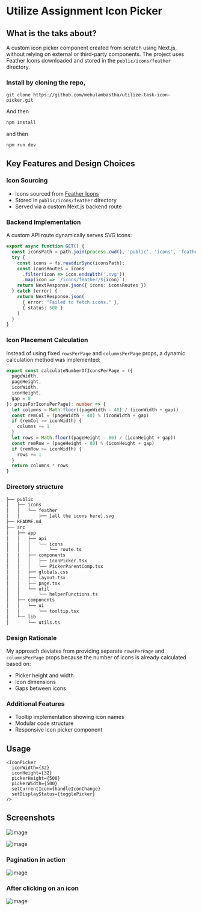 # Utilize Assignment Icon Picker

## What is the taks about?

A custom icon picker component created from scratch using Next.js, without relying on external or third-party components. The project uses Feather Icons downloaded and stored in the `public/icons/feather` directory.

### Install by cloning the repo, 
```
git clone https://github.com/mehulambastha/utilize-task-icon-picker.git
```

And then 
```bash
npm install
``` 
and then 
```
npm run dev
```

## Key Features and Design Choices

### Icon Sourcing
- Icons sourced from [Feather Icons](https://feathericons.com/)
- Stored in `public/icons/feather` directory
- Served via a custom Next.js backend route

### Backend Implementation

A custom API route dynamically serves SVG icons:

```typescript
export async function GET() {
  const iconsPath = path.join(process.cwd(), 'public', 'icons', 'feather');
  try {
    const icons = fs.readdirSync(iconsPath);
    const iconsRoutes = icons
      .filter(icon => icon.endsWith('.svg'))
      .map(icon => `/icons/feather/${icon}`);
    return NextResponse.json({ icons: iconsRoutes })
  } catch (error) {
    return NextResponse.json(
      { error: "Failed to fetch icons." },
      { status: 500 }
    )
  }
}
```

### Icon Placement Calculation

Instead of using fixed `rowsPerPage` and `columnsPerPage` props, a dynamic calculation method was implemented:

```typescript
export const calculateNumberOfIconsPerPage = ({
  pageWidth,
  pageHeight,
  iconWidth,
  iconHeight,
  gap = 0
}: propsForIconsPerPage): number => {
  let columns = Math.floor((pageWidth - 40) / (iconWidth + gap))
  const remCol = (pageWidth - 40) % (iconWidth + gap)
  if (remCol >= iconWidth) {
    columns += 1
  }
  let rows = Math.floor((pageHeight - 80) / (iconHeight + gap))
  const remRow = (pageHeight - 80) % (iconHeight + gap)
  if (remRow >= iconWidth) {
    rows += 1
  }
  return columns * rows
}
```

### Directory structure
```bash
├── public
│   ├── icons
│   │   └── feather
│   │       ├── [all the icons here].svg
├── README.md
├── src
│   ├── app
│   │   ├── api
│   │   │   └── icons
│   │   │       └── route.ts
│   │   ├── components
│   │   │   ├── IconPicker.tsx
│   │   │   └── PickerParentComp.tsx
│   │   ├── globals.css
│   │   ├── layout.tsx
│   │   ├── page.tsx
│   │   └── util
│   │       └── helperFunctions.ts
│   ├── components
│   │   └── ui
│   │       └── tooltip.tsx
│   └── lib
│       └── utils.ts
```

### Design Rationale

My approach deviates from providing separate `rowsPerPage` and `columnsPerPage` props because the number of icons is already calculated based on:
- Picker height and width
- Icon dimensions
- Gaps between icons

### Additional Features

- Tooltip implementation showing icon names
- Modular code structure
- Responsive icon picker component

## Usage

```tsx
<IconPicker 
  iconWidth={32} 
  iconHeight={32} 
  pickerHeight={500} 
  pickerWidth={500} 
  setCurrentIcon={handleIconChange}
  setDisplayStatus={togglePicker}
/>
```

## Screenshots
![image](https://github.com/user-attachments/assets/a8e04954-b582-4151-81d9-f33bb8079712)



![image](https://github.com/user-attachments/assets/ba3e523f-4420-44af-834f-3f8dc71a8997)

### Pagination in action
![image](https://github.com/user-attachments/assets/653c8a6f-393a-4a26-8504-65abe4417ac1)


### After clicking on an icon
![image](https://github.com/user-attachments/assets/e1cd43db-1d2a-4a7f-bfe8-59dd8cf6d7e4)



